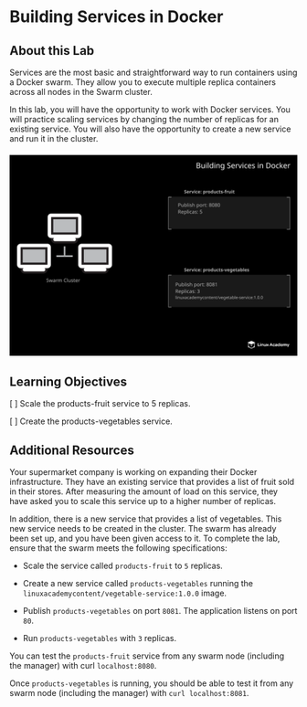 # Building Services in Docker

## About this Lab

Services are the most basic and straightforward way to run containers using a Docker swarm. They allow you to execute multiple replica containers across all nodes in the Swarm cluster.

In this lab, you will have the opportunity to work with Docker services. You will practice scaling services by changing the number of replicas for an existing service. You will also have the opportunity to create a new service and run it in the cluster.

![Fig. 1 Lab Diagram](../../../../img/orchestration/docker-services/building-services.demo/diag01.png)

## Learning Objectives

[ ] Scale the products-fruit service to 5 replicas.

[ ] Create the products-vegetables service.

## Additional Resources

Your supermarket company is working on expanding their Docker infrastructure. They have an existing service that provides a list of fruit sold in their stores. After measuring the amount of load on this service, they have asked you to scale this service up to a higher number of replicas.

In addition, there is a new service that provides a list of vegetables. This new service needs to be created in the cluster. The swarm has already been set up, and you have been given access to it. To complete the lab, ensure that the swarm meets the following specifications:

* Scale the service called `products-fruit` to `5` replicas.

* Create a new service called `products-vegetables` running the `linuxacademycontent/vegetable-service:1.0.0` image.

* Publish `products-vegetables` on port `8081`. The application listens on port `80`.

* Run `products-vegetables` with `3` replicas.

You can test the `products-fruit` service from any swarm node (including the manager) with curl `localhost:8080`.

Once `products-vegetables` is running, you should be able to test it from any swarm node (including the manager) with `curl localhost:8081`.
